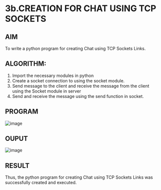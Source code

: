 # 3b.CREATION FOR CHAT USING TCP SOCKETS
## AIM
To write a python program for creating Chat using TCP Sockets Links.
## ALGORITHM:
1. Import the necessary modules in python
2. Create a socket connection to using the socket module.
3. Send message to the client and receive the message from the client using the Socket module in
 server
4. Send and receive the message using the send function in socket.
## PROGRAM
![image](https://github.com/user-attachments/assets/ff6a1716-ad93-4e50-84d7-67a3f6afb06e)

## OUPUT
![image](https://github.com/user-attachments/assets/cff96bfd-446c-42be-a91e-7c6a6d094bb2)

## RESULT
Thus, the python program for creating Chat using TCP Sockets Links was successfully 
created and executed.
